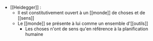 - [[Heidegger]] :
    - Il est constitutivement ouvert à un [[monde]] de choses et de [[sens]]
    - Le [[monde]] se présente à lui comme un ensemble d'[[outils]]
      - Les choses n'ont de sens qu'en référence à la planification humaine